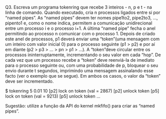 Q3. Escreva um programa tokenring que recebe 3 inteiros - n, p e t - na linha de
comando. Quando executado, cria n processos ligados entre si por “named pipes”. As
“named pipes” devem ter nomes pipe1to2, pipe2to3, ..., pipento1 e, como o nome indica, permitem a comunicação unidirecional entre um processo i e o processo i+1. A última “named pipe” fecha o anel permitindo ao processo n comunicar com o processo 1. Depois de criado este anel de processos, p1 deverá enviar uma “token”(uma mensagem
com um inteiro com valor inicial 0) para o processo seguinte (p1 > p2) e por aí em diante
(p2 > p3 > ... > pn > p1 > ...). A “token”deve circular entre os processos ininterruptamente, incrementando o seu valor em cada “hop”. De cada vez que um processo recebe a “token” deve reenviá-la de imediato para o processo seguinte ou, com uma probabilidade de p, bloquear o seu envio durante t segundos, imprimindo uma mensagem
assinalando esse facto (ver o exemplo que se segue). Em ambos os casos, o valor da “token” deve ser incrementado.

$ tokenring 5 0.01 10
[p2] lock on token (val = 2867)
[p2] unlock token
[p5] lock on token (val = 9213)
[p5] unlock token
...

Sugestão: utilize a função da API do kernel mkfifo() para criar as “named pipes”.